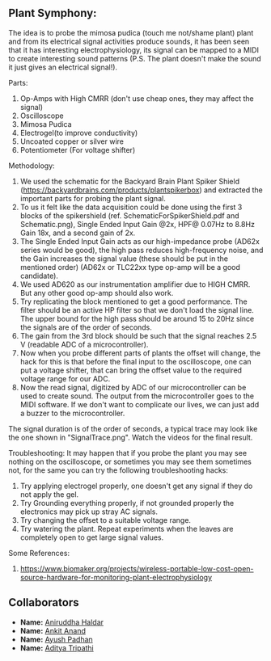 ## Plant Symphony:
 
The idea is to probe the mimosa pudica (touch me not/shame plant) plant and from its electrical signal activities produce sounds, it has been seen that it has interesting electrophysiology, its signal can be mapped to a MIDI to create interesting sound patterns (P.S. The plant doesn't make the sound it just gives an electrical signal!). 

Parts:
1) Op-Amps with High CMRR (don't use cheap ones, they may affect the signal)
2) Oscilloscope
3) Mimosa Pudica
4) Electrogel(to improve conductivity)
5) Uncoated copper or silver wire
6) Potentiometer (For voltage shifter)

Methodology:

 1) We used the schematic for the Backyard Brain Plant Spiker Shield (https://backyardbrains.com/products/plantspikerbox) and extracted the important parts for probing the plant signal.
 2) To us it felt like the data acquisition could be done using the first 3 blocks of the spikershield (ref. SchematicForSpikerShield.pdf and Schematic.png), Single Ended Input Gain @2x, HPF@ 0.07Hz to 8.8Hz Gain 18x, and a second gain of 2x.
 3) The Single Ended Input Gain acts as our high-impedance probe (AD62x series would be good), the high pass reduces high-frequency noise, and the Gain increases the signal value (these should be put in the mentioned order) (AD62x or TLC22xx type op-amp will be a good candidate).
 4) We used AD620 as our instrumentation amplifier due to HIGH CMRR. But any other good op-amp should also work.
 5) Try replicating the block mentioned to get a good performance. The filter should be an active HP filter so that we don't load the signal line. The upper bound for the high pass should be around 15 to 20Hz since the signals are of the order of seconds. 
 6) The gain from the 3rd block should be such that the signal reaches 2.5 V (readable ADC of a microcontroller).
 7) Now when you probe different parts of plants the offset will change, the hack for this is that before the final input to the oscilloscope, one can put a voltage shifter, that can bring the offset value to the required voltage range for our ADC. 
8) Now the read signal, digitized by ADC of our microcontroller can be used to create sound. The output from the microcontroller goes to the MIDI software. If we don't want to complicate our lives, we can just add a buzzer to the microcontroller.

The signal duration is of the order of seconds, a typical trace may look like the one shown in "SignalTrace.png". Watch the videos for the final result. 

Troubleshooting:
 It may happen that if you probe the plant you may see nothing on the oscilloscope, or sometimes you may see them sometimes not, for the same you can try the following troubleshooting hacks:
 
 1) Try applying electrogel properly, one doesn't get any signal if they do not apply the gel.
 2) Try Grounding everything properly, if not grounded properly the electronics may pick up stray AC signals.
 3) Try changing the offset to a suitable voltage range.
 4) Try watering the plant. Repeat experiments when the leaves are completely open to get large signal values.
 
 Some References:
 1) https://www.biomaker.org/projects/wireless-portable-low-cost-open-source-hardware-for-monitoring-plant-electrophysiology


## Collaborators
- **Name:** [Aniruddha Haldar](https://github.com/Subho-o)
- **Name:** [Ankit Anand](https://github.com/ankit0anand0)
- **Name:** [Ayush Padhan](https://github.com/ayushpadhan353)
- **Name:** [Aditya Tripathi](https://github.com/atripirta)
 
